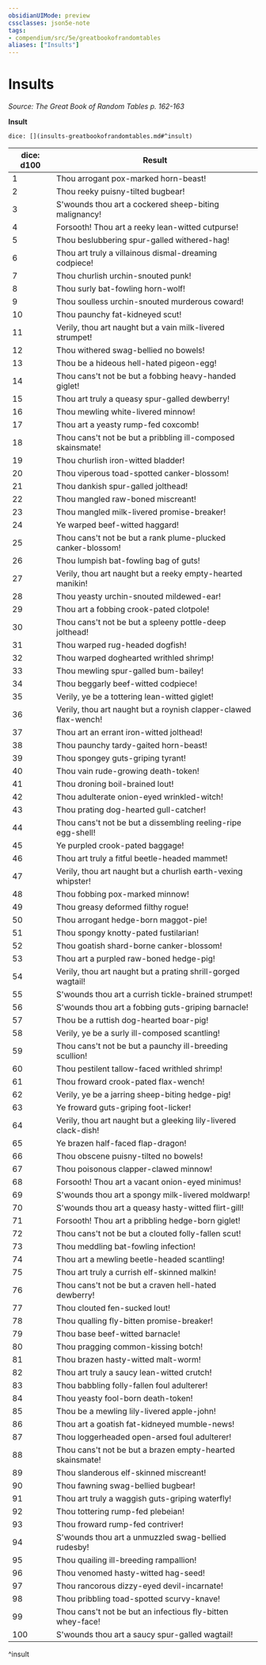 ```yaml
---
obsidianUIMode: preview
cssclasses: json5e-note
tags:
- compendium/src/5e/greatbookofrandomtables
aliases: ["Insults"]
---
```

# Insults
*Source: The Great Book of Random Tables p. 162-163* 

**Insult**

`dice: [](insults-greatbookofrandomtables.md#^insult)`

| dice: d100 | Result |
|------------|--------|
| 1 | Thou arrogant pox-marked horn-beast! |
| 2 | Thou reeky puisny-tilted bugbear! |
| 3 | S'wounds thou art a cockered sheep-biting malignancy! |
| 4 | Forsooth! Thou art a reeky lean-witted cutpurse! |
| 5 | Thou beslubbering spur-galled withered-hag! |
| 6 | Thou art truly a villainous dismal-dreaming codpiece! |
| 7 | Thou churlish urchin-snouted punk! |
| 8 | Thou surly bat-fowling horn-wolf! |
| 9 | Thou soulless urchin-snouted murderous coward! |
| 10 | Thou paunchy fat-kidneyed scut! |
| 11 | Verily, thou art naught but a vain milk-livered strumpet! |
| 12 | Thou withered swag-bellied no bowels! |
| 13 | Thou be a hideous hell-hated pigeon-egg! |
| 14 | Thou cans't not be but a fobbing heavy-handed giglet! |
| 15 | Thou art truly a queasy spur-galled dewberry! |
| 16 | Thou mewling white-livered minnow! |
| 17 | Thou art a yeasty rump-fed coxcomb! |
| 18 | Thou cans't not be but a pribbling ill-composed skainsmate! |
| 19 | Thou churlish iron-witted bladder! |
| 20 | Thou viperous toad-spotted canker-blossom! |
| 21 | Thou dankish spur-galled jolthead! |
| 22 | Thou mangled raw-boned miscreant! |
| 23 | Thou mangled milk-livered promise-breaker! |
| 24 | Ye warped beef-witted haggard! |
| 25 | Thou cans't not be but a rank plume-plucked canker-blossom! |
| 26 | Thou lumpish bat-fowling bag of guts! |
| 27 | Verily, thou art naught but a reeky empty-hearted manikin! |
| 28 | Thou yeasty urchin-snouted mildewed-ear! |
| 29 | Thou art a fobbing crook-pated clotpole! |
| 30 | Thou cans't not be but a spleeny pottle-deep jolthead! |
| 31 | Thou warped rug-headed dogfish! |
| 32 | Thou warped doghearted writhled shrimp! |
| 33 | Thou mewling spur-galled bum-bailey! |
| 34 | Thou beggarly beef-witted codpiece! |
| 35 | Verily, ye be a tottering lean-witted giglet! |
| 36 | Verily, thou art naught but a roynish clapper-clawed flax-wench! |
| 37 | Thou art an errant iron-witted jolthead! |
| 38 | Thou paunchy tardy-gaited horn-beast! |
| 39 | Thou spongey guts-griping tyrant! |
| 40 | Thou vain rude-growing death-token! |
| 41 | Thou droning boil-brained lout! |
| 42 | Thou adulterate onion-eyed wrinkled-witch! |
| 43 | Thou prating dog-hearted gull-catcher! |
| 44 | Thou cans't not be but a dissembling reeling-ripe egg-shell! |
| 45 | Ye purpled crook-pated baggage! |
| 46 | Thou art truly a fitful beetle-headed mammet! |
| 47 | Verily, thou art naught but a churlish earth-vexing whipster! |
| 48 | Thou fobbing pox-marked minnow! |
| 49 | Thou greasy deformed filthy rogue! |
| 50 | Thou arrogant hedge-born maggot-pie! |
| 51 | Thou spongy knotty-pated fustilarian! |
| 52 | Thou goatish shard-borne canker-blossom! |
| 53 | Thou art a purpled raw-boned hedge-pig! |
| 54 | Verily, thou art naught but a prating shrill-gorged wagtail! |
| 55 | S'wounds thou art a currish tickle-brained strumpet! |
| 56 | S'wounds thou art a fobbing guts-griping barnacle! |
| 57 | Thou be a ruttish dog-hearted boar-pig! |
| 58 | Verily, ye be a surly ill-composed scantling! |
| 59 | Thou cans't not be but a paunchy ill-breeding scullion! |
| 60 | Thou pestilent tallow-faced writhled shrimp! |
| 61 | Thou froward crook-pated flax-wench! |
| 62 | Verily, ye be a jarring sheep-biting hedge-pig! |
| 63 | Ye froward guts-griping foot-licker! |
| 64 | Verily, thou art naught but a gleeking lily-livered clack-dish! |
| 65 | Ye brazen half-faced flap-dragon! |
| 66 | Thou obscene puisny-tilted no bowels! |
| 67 | Thou poisonous clapper-clawed minnow! |
| 68 | Forsooth! Thou art a vacant onion-eyed minimus! |
| 69 | S'wounds thou art a spongy milk-livered moldwarp! |
| 70 | S'wounds thou art a queasy hasty-witted flirt-gill! |
| 71 | Forsooth! Thou art a pribbling hedge-born giglet! |
| 72 | Thou cans't not be but a clouted folly-fallen scut! |
| 73 | Thou meddling bat-fowling infection! |
| 74 | Thou art a mewling beetle-headed scantling! |
| 75 | Thou art truly a currish elf-skinned malkin! |
| 76 | Thou cans't not be but a craven hell-hated dewberry! |
| 77 | Thou clouted fen-sucked lout! |
| 78 | Thou qualling fly-bitten promise-breaker! |
| 79 | Thou base beef-witted barnacle! |
| 80 | Thou pragging common-kissing botch! |
| 81 | Thou brazen hasty-witted malt-worm! |
| 82 | Thou art truly a saucy lean-witted crutch! |
| 83 | Thou babbling folly-fallen foul adulterer! |
| 84 | Thou yeasty fool-born death-token! |
| 85 | Thou be a mewling lily-livered apple-john! |
| 86 | Thou art a goatish fat-kidneyed mumble-news! |
| 87 | Thou loggerheaded open-arsed foul adulterer! |
| 88 | Thou cans't not be but a brazen empty-hearted skainsmate! |
| 89 | Thou slanderous elf-skinned miscreant! |
| 90 | Thou fawning swag-bellied bugbear! |
| 91 | Thou art truly a waggish guts-griping waterfly! |
| 92 | Thou tottering rump-fed plebeian! |
| 93 | Thou froward rump-fed contriver! |
| 94 | S'wounds thou art a unmuzzled swag-bellied rudesby! |
| 95 | Thou quailing ill-breeding rampallion! |
| 96 | Thou venomed hasty-witted hag-seed! |
| 97 | Thou rancorous dizzy-eyed devil-incarnate! |
| 98 | Thou pribbling toad-spotted scurvy-knave! |
| 99 | Thou cans't not be but an infectious fly-bitten whey-face! |
| 100 | S'wounds thou art a saucy spur-galled wagtail! |
^insult